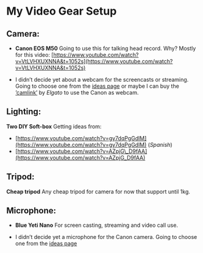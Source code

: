 
# My Video Gear Setup

## Camera:
- **Canon EOS M50**
	Going to use this for talking head record.
	Why? Mostly for this video:
	[https://www.youtube.com/watch?v=VtLVHXUXNNA&t=1052s](https://www.youtube.com/watch?v=VtLVHXUXNNA&t=1052s)  

- I didn’t decide yet about a webcam for the screencasts or streaming. Going to choose one from the [ideas page](Ideas-Accessories.md "ideas page") or maybe I can buy the [’camlink’](https://www.elgato.com/es/gaming/cam-link-4k) by _Elgato_ to use the Canon as webcam.

## Lighting:
**Two DIY Soft-box**
Getting ideas from:
- [https://www.youtube.com/watch?v=gy7dqPgGdlM](https://www.youtube.com/watch?v=gy7dqPgGdlM) (_Spanish_)
- [https://www.youtube.com/watch?v=AZpjG\_D9fAA](https://www.youtube.com/watch?v=AZpjG_D9fAA)

## Tripod:
**Cheap tripod**
Any cheap tripod for camera for now that support until 1kg.

## Microphone:
- **Blue Yeti Nano**
	For screen casting, streaming and video call use.  

- I didn’t decide yet a microphone for the Canon camera. Going to choose one from the [ideas page](Ideas-Accessories.md "ideas page")

